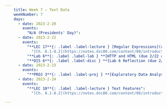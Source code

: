 ```yaml
---
    title: Week 7 – Text Data
    weekNumber: 7
    days:
      - date: 2023-2-20
        events:
          "N/A (Presidents' Day)":
      - date: 2023-2-22
        events:
          "**LEC 17**{: .label .label-lecture } [Regular Expressions](resources/lectures/lec17/lec17.html)":
            "[Ch. 8.1-8.2](https://notes.dsc80.com/content/08/introduction.html)"
          "**Lab 6**{: .label .label-lab } **[HTTP and HTML (due 2/22 at 4PM, no slip days)](https://github.com/dsc-courses/dsc80-2023-wi/blob/master/labs/06-http/lab.ipynb)**":
          "**DIS 6**{: .label .label-disc } **[Lab 6 Reflection (due 2/25)](https://www.gradescope.com/courses/478969/assignments/2689443/)**":
      - date: 2023-2-23
        events:
          "**PROJ 3**{: .label .label-proj } **[Exploratory Data Analysis 📊 (due 2/23, no checkpoint)](project3)**":
      - date: 2023-2-24
        events:
          "**LEC 18**{: .label .label-lecture } Text Features":
            "[Ch. 8.1-8.2](https://notes.dsc80.com/content/08/introduction.html)"
                
---
```

